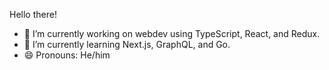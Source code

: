 
<!--
**stephenlin35/stephenlin35** is a ✨ _special_ ✨ repository because its `README.md` (this file) appears on your GitHub profile.
-->
Hello there!
- 🔭 I’m currently working on webdev using TypeScript, React, and Redux.
- 🌱 I’m currently learning Next.js, GraphQL, and Go.
- 😄 Pronouns: He/him
<!--
- 👯 I’m looking to collaborate on ...
- 🤔 I’m looking for help with ...
- 💬 Ask me about ...
- 📫 How to reach me: ...
-->
<!--
- ⚡ Fun fact: ...
-->
